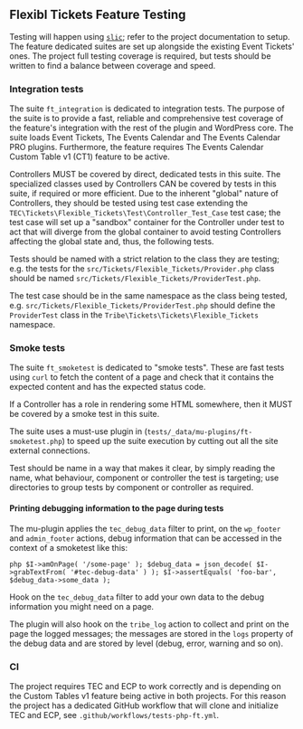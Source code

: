 ## Flexibl Tickets Feature Testing

Testing will happen using [`slic`][1]; refer to the project documentation to setup.
The feature dedicated suites are set up alongside the existing Event Tickets' ones.
The project full testing coverage is required, but tests should be written to find a balance between coverage and speed.

### Integration tests

The suite `ft_integration` is dedicated to integration tests.
The purpose of the suite is to provide a fast, reliable and comprehensive test coverage of the feature's integration
with the rest of the plugin and WordPress core.
The suite loads Event Tickets, The Events Calendar and The Events Calendar PRO plugins.
Furthermore, the feature requires The Events Calendar Custom Table v1 (CT1) feature to
be active.

Controllers MUST be covered by direct, dedicated tests in this suite. The specialized classes used by Controllers CAN be
covered by tests in this suite, if required or more efficient.
Due to the inherent "global" nature of Controllers, they should be tested using test case extending
the `TEC\Tickets\Flexible_Tickets\Test\Controller_Test_Case` test case; the test case will set up a "sandbox" container
for the Controller under test to act that will diverge from the global container to avoid testing Controllers affecting
the global state and, thus, the following tests.

Tests should be named with a strict relation to the class they are testing; e.g. the tests for
the `src/Tickets/Flexible_Tickets/Provider.php` class should be named `src/Tickets/Flexible_Tickets/ProviderTest.php`.

The test case should be in the same namespace as the class being tested,
e.g. `src/Tickets/Flexible_Tickets/ProviderTest.php` should define the `ProviderTest` class in
the `Tribe\Tickets\Tickets\Flexible_Tickets` namespace.

### Smoke tests

The suite `ft_smoketest` is dedicated to "smoke tests".
These are fast tests using `curl` to fetch the content of a page and check that it contains the expected content and has
the expected status code.

If a Controller has a role in rendering some HTML somewhere, then it MUST be covered by a smoke test in this suite.

The suite uses a must-use plugin in (`tests/_data/mu-plugins/ft-smoketest.php`) to speed up the suite execution by
cutting out all the site external connections.

Test should be name in a way that makes it clear, by simply reading the name, what behaviour, component or controller
the test is targeting; use directories to group tests by component or controller as required.

#### Printing debugging information to the page during tests

The mu-plugin applies the `tec_debug_data` filter to print, on the `wp_footer` and `admin_footer` actions, debug
information that can be accessed in the context of a smoketest like this:

``php
$I->amOnPage( '/some-page' );
$debug_data = json_decode( $I->grabTextFrom( '#tec-debug-data' ) );
$I->assertEquals( 'foo-bar', $debug_data->some_data );
``

Hook on the `tec_debug_data` filter to add your own data to the debug information you might need on a page.

The plugin will also hook on the `tribe_log` action to collect and print on the page the logged messages; the messages
are stored in the `logs` property of the debug data and are stored by level (debug, error, warning and so on).

### CI

The project requires TEC and ECP to work correctly and is depending on the Custom Tables v1 feature being active in both
projects.
For this reason the project has a dedicated GitHub workflow that will clone and initialize TEC and ECP,
see `.github/workflows/tests-php-ft.yml`.

[1]: https://github.com/stellarwp/slic
